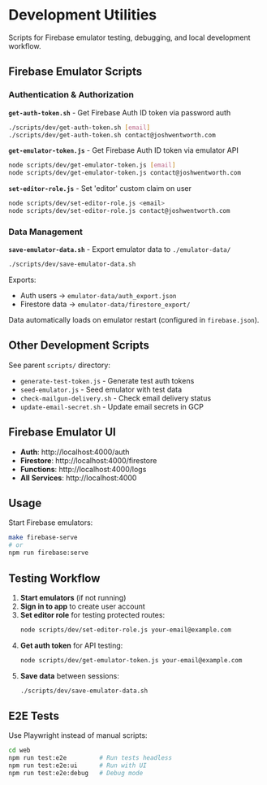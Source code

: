 # Development Utilities

Scripts for Firebase emulator testing, debugging, and local development workflow.

## Firebase Emulator Scripts

### Authentication & Authorization

**`get-auth-token.sh`** - Get Firebase Auth ID token via password auth
```bash
./scripts/dev/get-auth-token.sh [email]
./scripts/dev/get-auth-token.sh contact@joshwentworth.com
```

**`get-emulator-token.js`** - Get Firebase Auth ID token via emulator API
```bash
node scripts/dev/get-emulator-token.js [email]
node scripts/dev/get-emulator-token.js contact@joshwentworth.com
```

**`set-editor-role.js`** - Set 'editor' custom claim on user
```bash
node scripts/dev/set-editor-role.js <email>
node scripts/dev/set-editor-role.js contact@joshwentworth.com
```

### Data Management

**`save-emulator-data.sh`** - Export emulator data to `./emulator-data/`
```bash
./scripts/dev/save-emulator-data.sh
```
Exports:
- Auth users → `emulator-data/auth_export.json`
- Firestore data → `emulator-data/firestore_export/`

Data automatically loads on emulator restart (configured in `firebase.json`).

## Other Development Scripts

See parent `scripts/` directory:
- `generate-test-token.js` - Generate test auth tokens
- `seed-emulator.js` - Seed emulator with test data
- `check-mailgun-delivery.sh` - Check email delivery status
- `update-email-secret.sh` - Update email secrets in GCP

## Firebase Emulator UI

- **Auth**: http://localhost:4000/auth
- **Firestore**: http://localhost:4000/firestore
- **Functions**: http://localhost:4000/logs
- **All Services**: http://localhost:4000

## Usage

Start Firebase emulators:
```bash
make firebase-serve
# or
npm run firebase:serve
```

## Testing Workflow

1. **Start emulators** (if not running)
2. **Sign in to app** to create user account
3. **Set editor role** for testing protected routes:
   ```bash
   node scripts/dev/set-editor-role.js your-email@example.com
   ```
4. **Get auth token** for API testing:
   ```bash
   node scripts/dev/get-emulator-token.js your-email@example.com
   ```
5. **Save data** between sessions:
   ```bash
   ./scripts/dev/save-emulator-data.sh
   ```

## E2E Tests

Use Playwright instead of manual scripts:
```bash
cd web
npm run test:e2e         # Run tests headless
npm run test:e2e:ui      # Run with UI
npm run test:e2e:debug   # Debug mode
```
